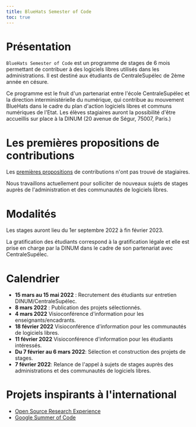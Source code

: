 ```yaml
---
title: BlueHats Semester of Code
toc: true
---
```


# Présentation

`BlueHats Semester of Code` est un programme de stages de 6 mois permettant de contribuer à des logiciels libres utilisés dans les administrations.  Il est destiné aux étudiants de CentraleSupélec de 2ème année en césure.

Ce programme est le fruit d'un partenariat entre l'école CentraleSupélec et la direction interministérielle du numérique, qui contribue au mouvement BlueHats dans le cadre du plan d'action logiciels libres et communs numériques de l'Etat. Les élèves stagiaires auront la possibilité d'être accueillis sur place à la DINUM (20 avenue de Ségur, 75007, Paris.)

# Les premières propositions de contributions

Les [premières propositions](https://github.com/blue-hats/bluehats-soc) de contributions n'ont pas trouvé de stagiaires.

Nous travaillons actuellement pour solliciter de nouveaux sujets de stages auprès de l'administration et des communautés de logiciels libres.

# Modalités

Les stages auront lieu du 1er septembre 2022 à fin février 2023.

La gratification des étudiants correspond à la gratification légale et elle est prise en charge par la DINUM dans le cadre de son partenariat avec CentraleSupélec.

# Calendrier

- **15 mars au 15 mai 2022** : Recrutement des étudiants sur entretien DINUM/CentraleSupélec.
- **8 mars 2022** : Publication des projets sélectionnés.
- **4 mars 2022** Visioconférence d'information pour les enseignants/encadrants.
- **18 février 2022** Visioconférence d'information pour les communautés de logiciels libres.
- **11 février 2022** Visioconférence d'information pour les étudiants intéressés.
- **Du 7 février au 6 mars 2022**: Sélection et construction des projets de stages.
- **7 février 2022**: Relance de l'appel à sujets de stages auprès des administrations et des communautés de logiciels libres.

# Projets inspirants à l'international

- [Open Source Research Experience](https://cross.ucsc.edu/news/news/2021_summerstudents.html)
- [Google Summer of Code](https://summerofcode.withgoogle.com)
